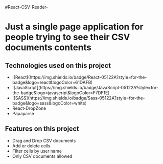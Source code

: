 #React-CSV-Reader-

<h1>Just a single page application for people trying to see their CSV documents contents </h1>

<h2> Technologies used on this project </h2>

<ul>
  <li>![React](https://img.shields.io/badge/React-05122A?style=for-the-badge&logo=react&logoColor=61DAFB)&nbsp;</li>
  <li>![JavaScript](https://img.shields.io/badge/JavaScript-05122A?style=for-the-badge&logo=javascript&logoColor=F7DF1E)&nbsp;</li>
  <li>![SASS](https://img.shields.io/badge/Sass-05122A?style=for-the-badge&logo=sass&logoColor=white)&nbsp;</li>
  <li>React-DropZone</li>
  <li>Papaparse</li>
</ul>

<h2> Features on this project </h2>
  <ul>
    <li>Drag and Drop CSV documents</li>
    <li>Add or delete cells</li>
    <li>Filter cells by user name</li>
    <li>Only CSV documents allowed</li>
  </ul>
